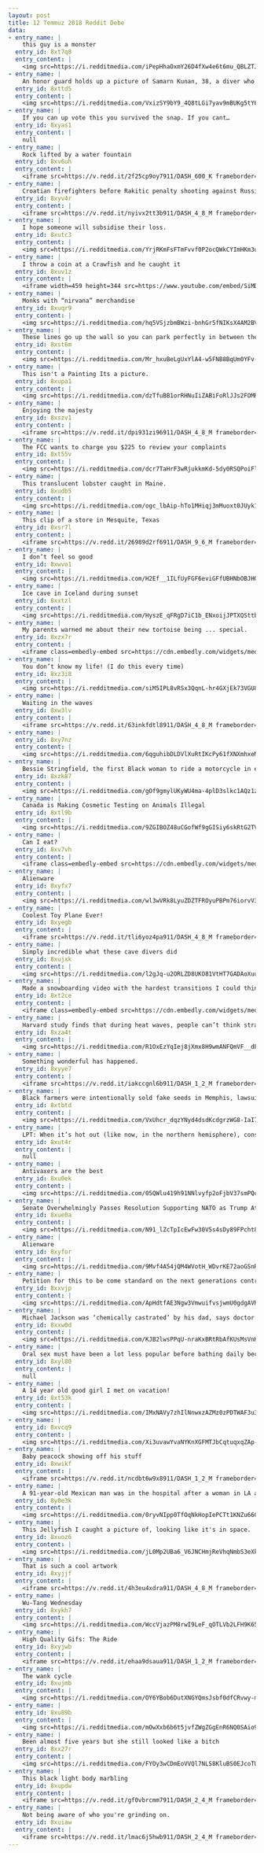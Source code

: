```yaml
---
layout: post
title: 12 Temmuz 2018 Reddit Debe
data:
- entry_name: |
    this guy is a monster
  entry_id: 8xt7q8
  entry_content: |
    <img src=https://i.redditmedia.com/iPepHhaOxmY26D4fXw4e6t6mu_QBLZTJZoNJJm1dVwM.jpg?s=91809af6ebc22194444a50e5e6a3c424 frameborder=0>
- entry_name: |
    An honor guard holds up a picture of Samarn Kunan, 38, a diver who died working to save 12 boys and their soccer coach inside a flooded cave, as family members mourn on Friday.
  entry_id: 8xttd5
  entry_content: |
    <img src=https://i.redditmedia.com/VxizSY9bY9_4Q8tLGi7yav9mBUKg5tY6RqJjaabVWWk.jpg?s=59f4dcdac725aa4dc654a9b049c698b1 frameborder=0>
- entry_name: |
    If you can up vote this you survived the snap. If you cant…
  entry_id: 8xyas1
  entry_content: |
    null
- entry_name: |
    Rock lifted by a water fountain
  entry_id: 8xv6uh
  entry_content: |
    <iframe src=https://v.redd.it/2f25cp9oy7911/DASH_600_K frameborder=0></iframe>
- entry_name: |
    Croatian firefighters before Rakitic penalty shooting against Russia
  entry_id: 8xyv4r
  entry_content: |
    <iframe src=https://v.redd.it/nyivx2tt3b911/DASH_4_8_M frameborder=0></iframe>
- entry_name: |
    I hope someone will subsidise their loss.
  entry_id: 8xutc3
  entry_content: |
    <img src=https://i.redditmedia.com/YrjRKmFsFTmFvvf0P2ocQWkCYImHKm3uV0xJ8ONKCsU.png?s=bb64b276af8b255ef4226d82abd548f5 frameborder=0>
- entry_name: |
    I throw a coin at a Crawfish and he caught it
  entry_id: 8xuv1z
  entry_content: |
    <iframe width=459 height=344 src=https://www.youtube.com/embed/SiMDgHvFfog?feature=oembed&enablejsapi=1 frameborder=0 allow=autoplay; encrypted-media allowfullscreen></iframe>
- entry_name: |
    Monks with “nirvana” merchandise
  entry_id: 8xuqr9
  entry_content: |
    <img src=https://i.redditmedia.com/hq5VSjzbmBWzi-bnhGr5fNIKsX4AM2BVyuqQo74bph0.jpg?s=4e1899aa6cfa67dbf189eeeeefa7a464 frameborder=0>
- entry_name: |
    These lines go up the wall so you can park perfectly in between the lines
  entry_id: 8xst6m
  entry_content: |
    <img src=https://i.redditmedia.com/Mr_hxuBeLgUxYlA4-w5FNB8BqUm0YFv-mD4gJhhrFNw.jpg?s=7e93c088fc22ad99079a6c713e4c3608 frameborder=0>
- entry_name: |
    This isn't a Painting Its a picture.
  entry_id: 8xupa1
  entry_content: |
    <img src=https://i.redditmedia.com/dzTfuBB1orRHNuIiZABiFoRlJJs2FOMRxIJ8aWgS_gc.png?s=e4636ac9f917100cbaff1d8f57cc5119 frameborder=0>
- entry_name: |
    Enjoying the majesty
  entry_id: 8xszv1
  entry_content: |
    <iframe src=https://v.redd.it/dpi931zi96911/DASH_4_8_M frameborder=0></iframe>
- entry_name: |
    The FCC wants to charge you $225 to review your complaints
  entry_id: 8xt55v
  entry_content: |
    <img src=https://i.redditmedia.com/dcr7TaHrF3wRjukkmKd-5dy0RSQPoiFl-RuTP-kuBa8.jpg?s=39fc2b6d91179174b17c475f2cb2fd99 frameborder=0>
- entry_name: |
    This translucent lobster caught in Maine.
  entry_id: 8xudb5
  entry_content: |
    <img src=https://i.redditmedia.com/ogc_lbAip-hTo1MHiqj3mMuoxt0JUyk13giBV7RinTc.jpg?s=5c3cb717e16343b0f699995a133f2315 frameborder=0>
- entry_name: |
    This clip of a store in Mesquite, Texas
  entry_id: 8xsr7l
  entry_content: |
    <iframe src=https://v.redd.it/26989d2rf6911/DASH_9_6_M frameborder=0></iframe>
- entry_name: |
    I don’t feel so good
  entry_id: 8xwvo1
  entry_content: |
    <img src=https://i.redditmedia.com/H2Ef__1ILfUyFGF6eviGFfUBHNbOBJH0NiPKay3Pq3c.jpg?s=1ddc576bbd90e17da28a3747d80d3347 frameborder=0>
- entry_name: |
    Ice cave in Iceland during sunset
  entry_id: 8xxtzl
  entry_content: |
    <img src=https://i.redditmedia.com/HyszE_qFRgD7iC1b_ENxoijJPTXQSttbh9iIBvAX4UA.jpg?s=6002ae2f0cc45595b06f7f4b392ef48a frameborder=0>
- entry_name: |
    My parents warned me about their new tortoise being ... special.
  entry_id: 8xzx7r
  entry_content: |
    <iframe class=embedly-embed src=https://cdn.embedly.com/widgets/media.html?src=https%3A%2F%2Fgfycat.com%2Fifr%2FHarshAdvancedAcaciarat&url=https%3A%2F%2Fgfycat.com%2Fgifs%2Fdetail%2FHarshAdvancedAcaciarat&image=https%3A%2F%2Fthumbs.gfycat.com%2FHarshAdvancedAcaciarat-size_restricted.gif&key=522baf40bd3911e08d854040d3dc5c07&type=text%2Fhtml&schema=gfycat width=600 height=1059 scrolling=no frameborder=0 allow=autoplay; fullscreen allowfullscreen></iframe>
- entry_name: |
    You don’t know my life! (I do this every time)
  entry_id: 8xz3i8
  entry_content: |
    <img src=https://i.redditmedia.com/siM5IPL8vRSx3QqnL-hr4GXjEk73VGU8K9O_fznjWc0.jpg?s=750c89727a49edbfea63afcf2545eaa6 frameborder=0>
- entry_name: |
    Waiting in the waves
  entry_id: 8xw3lv
  entry_content: |
    <iframe src=https://v.redd.it/63inkfdtl8911/DASH_4_8_M frameborder=0></iframe>
- entry_name: |
  entry_id: 8xy7nz
  entry_content: |
    <img src=https://i.redditmedia.com/6qguhibDLDVlXuRtIKcPy61fXNXmhxeMsOH2MQ2LiXE.png?s=4dde7bc9a7934af5623b4d7584c35d3d frameborder=0>
- entry_name: |
    Bessie Stringfield, the first Black woman to ride a motorcycle in every one of the connected 48 states. She wasn’t welcomed in most motels so often slept on her bike at gas stations. Photo ca.1930.
  entry_id: 8xzk87
  entry_content: |
    <img src=https://i.redditmedia.com/gOf9gmylUKyWU4ma-4plD3slkc1AQz1zzlXt7OfzvAc.jpg?s=922aec687c16a7c8224933b13e88573c frameborder=0>
- entry_name: |
    Canada is Making Cosmetic Testing on Animals Illegal
  entry_id: 8xtl9b
  entry_content: |
    <img src=https://i.redditmedia.com/9ZGIBOZ48uCGofWf9gGISiy6skRtG2TVMes-oxqOlro.jpg?s=143d0ae348a5c5843c0230604506045d frameborder=0>
- entry_name: |
    Can I eat?
  entry_id: 8xv7vh
  entry_content: |
    <iframe class=embedly-embed src=https://cdn.embedly.com/widgets/media.html?src=https%3A%2F%2Fgfycat.com%2Fifr%2FWhisperedSlimyKite&url=https%3A%2F%2Fgfycat.com%2FWhisperedSlimyKite&image=https%3A%2F%2Fthumbs.gfycat.com%2FWhisperedSlimyKite-size_restricted.gif&key=2aa3c4d5f3de4f5b9120b660ad850dc9&type=text%2Fhtml&schema=gfycat width=600 height=600 scrolling=no frameborder=0 allow=autoplay; fullscreen allowfullscreen></iframe>
- entry_name: |
    Alienware
  entry_id: 8xyfx7
  entry_content: |
    <img src=https://i.redditmedia.com/wl3wVRk8LyuZDZTFROyuPBPm76iorvV3LbgiGYH8Hck.jpg?s=2ce1082a0768bfe7d3a2480399003d2e frameborder=0>
- entry_name: |
    Coolest Toy Plane Ever!
  entry_id: 8xyegb
  entry_content: |
    <iframe src=https://v.redd.it/tli6yoz4pa911/DASH_4_8_M frameborder=0></iframe>
- entry_name: |
    Simply incredible what these cave divers did
  entry_id: 8xujxk
  entry_content: |
    <img src=https://i.redditmedia.com/l2gJq-u2ORLZD8UKO81VtHT7GADAoXuuTMZcyqiY6tI.png?s=51bc37da625fdf9795a0d70728577a9e frameborder=0>
- entry_name: |
    Made a snowboarding video with the hardest transitions I could think of
  entry_id: 8xt2ce
  entry_content: |
    <iframe class=embedly-embed src=https://cdn.embedly.com/widgets/media.html?src=https%3A%2F%2Fplayer.vimeo.com%2Fvideo%2F277989198%3Fapp_id%3D122963&dntp=1&url=https%3A%2F%2Fvimeo.com%2F277989198&image=https%3A%2F%2Fi.vimeocdn.com%2Fvideo%2F712178251_1280.jpg&key=2aa3c4d5f3de4f5b9120b660ad850dc9&type=text%2Fhtml&schema=vimeo width=600 height=264 scrolling=no frameborder=0 allow=autoplay; fullscreen allowfullscreen></iframe>
- entry_name: |
    Harvard study finds that during heat waves, people can’t think straight - The test results showed that during the heat wave students without air conditioning experienced decreases across five measures of cognitive function.
  entry_id: 8xza4t
  entry_content: |
    <img src=https://i.redditmedia.com/R1OxEzYqIej8jXmx8H9wmANFQmVF__dPHY9bmIRODXs.jpg?s=986ce63b262a84604b3b6a6d2ee762ca frameborder=0>
- entry_name: |
    Something wonderful has happened.
  entry_id: 8xyye7
  entry_content: |
    <iframe src=https://v.redd.it/iakccgnl6b911/DASH_1_2_M frameborder=0></iframe>
- entry_name: |
    Black farmers were intentionally sold fake seeds in Memphis, lawsuit says
  entry_id: 8xtbtd
  entry_content: |
    <img src=https://i.redditmedia.com/VxUhcr_dqzYNyd4dsdKcdgrzWG8-IaI7UfjDUysYzCw.jpg?s=a184ab0748811a39f52cdc9c4bb14a05 frameborder=0>
- entry_name: |
    LPT: When it’s hot out (like now, in the northern hemisphere), consider leaving a frozen sports drink or bottle of water out for your mail carrier. Mail trucks do not have AC and it will be GREATLY appreciated
  entry_id: 8xut4r
  entry_content: |
    null
- entry_name: |
    Antivaxers are the best
  entry_id: 8xu0ek
  entry_content: |
    <img src=https://i.redditmedia.com/05QWlu419h91NNlvyfp2oFjbV37smPQciSNdpZfvs_Y.jpg?s=70fbb604386b2de7480f52caa08ff728 frameborder=0>
- entry_name: |
    Senate Overwhelmingly Passes Resolution Supporting NATO as Trump Attacks Continue
  entry_id: 8xue0a
  entry_content: |
    <img src=https://i.redditmedia.com/N91_lZcTpIcEwFw30V5s4sDy89FPcht8yTk1hQmUs0I.jpg?s=3f96d1ee0cd816597335d142a96930c9 frameborder=0>
- entry_name: |
    Alienware
  entry_id: 8xyfor
  entry_content: |
    <img src=https://i.redditmedia.com/9Mvf4A54jQM4WVotH_WDvrKE72aoGSnRXdG_gZw3z0s.jpg?s=0519499e0e8aa5563b8dc9dcf6754d55 frameborder=0>
- entry_name: |
    Petition for this to be come standard on the next generations controllers, background noise from mics on console is just too much to handle.
  entry_id: 8xxvjp
  entry_content: |
    <img src=https://i.redditmedia.com/ApHdtfAE3Ngw3VmwuifvsjwmU0gdgAVRNvLziBQdNOg.png?s=e0be92abb821c8d7b63016c757156bcf frameborder=0>
- entry_name: |
    Michael Jackson was ‘chemically castrated’ by his dad, says doctor
  entry_id: 8xxw0d
  entry_content: |
    <img src=https://i.redditmedia.com/KJB2lwsPPqU-nraKxBRtRbAfKUsMsVnKqDl7IeYuv_I.jpg?s=f43a60bf5a2c3a9635622241b9986cf1 frameborder=0>
- entry_name: |
    Oral sex must have been a lot less popular before bathing daily became a thing
  entry_id: 8xyl80
  entry_content: |
    null
- entry_name: |
    A 14 year old good girl I met on vacation!
  entry_id: 8xt53k
  entry_content: |
    <img src=https://i.redditmedia.com/IMxNAVy7zhIlNnwxzAZMz0zPDTWAF3u3MxQJnoZ140Q.jpg?s=89f0be70f12a6bc4625533090107a103 frameborder=0>
- entry_name: |
  entry_id: 8xvcq9
  entry_content: |
    <img src=https://i.redditmedia.com/Xi3uvawYvaNYKnXGFMTJbCqtuqxqZAp-1_G_hIwV4iY.jpg?s=e2183eb9493ee9fd0e8dfe914ecf8b53 frameborder=0>
- entry_name: |
    Baby peacock showing off his stuff
  entry_id: 8xwikf
  entry_content: |
    <iframe src=https://v.redd.it/ncdbt6w9x8911/DASH_1_2_M frameborder=0></iframe>
- entry_name: |
    A 91-year-old Mexican man was in the hospital after a woman in LA attacked him with a brick and told him to ‘go back to your country’. This isn’t the America I want.
  entry_id: 8y0e3k
  entry_content: |
    <img src=https://i.redditmedia.com/0ryvNIpp0TfOqNkHopIePCTt1KNZu66Cv8MLbGszwHc.jpg?s=015dec7ff074e0154d5fb29caac24f36 frameborder=0>
- entry_name: |
    This Jellyfish I caught a picture of, looking like it's in space.
  entry_id: 8xuoz6
  entry_content: |
    <img src=https://i.redditmedia.com/jL0Mp2UBa6_V6JNCHmjReVhqNmbS3eXkTCNQSYScwsE.jpg?s=f85464b6c4d2e6cda2e5777e9fdc8659 frameborder=0>
- entry_name: |
    That is such a cool artwork
  entry_id: 8xyjjf
  entry_content: |
    <iframe src=https://v.redd.it/4h3eu4xdra911/DASH_4_8_M frameborder=0></iframe>
- entry_name: |
    Wu-Tang Wednesday
  entry_id: 8xykh7
  entry_content: |
    <img src=https://i.redditmedia.com/WccVjazPM8rwI9LeF_qOTLVb2LFH9K651UCTPBkJUJg.jpg?s=0801b9c83cb16cf79a4d5094c4baee4d frameborder=0>
- entry_name: |
    High Quality Gifs: The Ride
  entry_id: 8xyjwb
  entry_content: |
    <iframe src=https://v.redd.it/ehaa9dsaua911/DASH_1_2_M frameborder=0></iframe>
- entry_name: |
    The wank cycle
  entry_id: 8xujmb
  entry_content: |
    <img src=https://i.redditmedia.com/OY6YBob6DutXNGYQmsJsbf0dfCRvwy-meDREkXmT-xs.jpg?s=031590879d71284c612b619100762440 frameborder=0>
- entry_name: |
  entry_id: 8xu89b
  entry_content: |
    <img src=https://i.redditmedia.com/mOwXxb6b6t5jvfZWgZGgEnR6NQ0SAio9YeFs-KA2KZ0.png?s=bb82c0531658e38883e93a1aa76fc8a4 frameborder=0>
- entry_name: |
    Been almost five years but she still looked like a bitch
  entry_id: 8xx27r
  entry_content: |
    <img src=https://i.redditmedia.com/FYOy3wCDmEoVVQl7NLS8KluBS0EJcoTU-t9UXJoKKT0.jpg?s=4b0f23a59e8dd7aa12d0496e449dde96 frameborder=0>
- entry_name: |
    This black light body marbling
  entry_id: 8xupdw
  entry_content: |
    <iframe src=https://v.redd.it/gf0vbrcmm7911/DASH_2_4_M frameborder=0></iframe>
- entry_name: |
    Not being aware of who you're grinding on.
  entry_id: 8xuiaw
  entry_content: |
    <iframe src=https://v.redd.it/lmac6j5hwb911/DASH_2_4_M frameborder=0></iframe>
---
```

